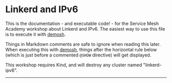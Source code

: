 <!--
SPDX-FileCopyrightText: 2024 Buoyant Inc.
SPDX-License-Identifier: Apache-2.0

SMA-Description: Using Linkerd in IPv6 and dualstack Kubernetes clusters
-->

# Linkerd and IPv6

This is the documentation - and executable code! - for the Service Mesh
Academy workshop about Linkerd and IPv6. The easiest way to use this file is
to execute it with [demosh].

Things in Markdown comments are safe to ignore when reading this later. When
executing this with [demosh], things after the horizontal rule below (which
is just before a commented `@SHOW` directive) will get displayed.

[demosh]: https://github.com/BuoyantIO/demosh

This workshop requires Kind, and will destroy any cluster named
"linkerd-ipv6".

<!-- @import demosh/check-requirements.sh -->
<!-- @start_livecast -->
---
<!-- @SHOW -->


